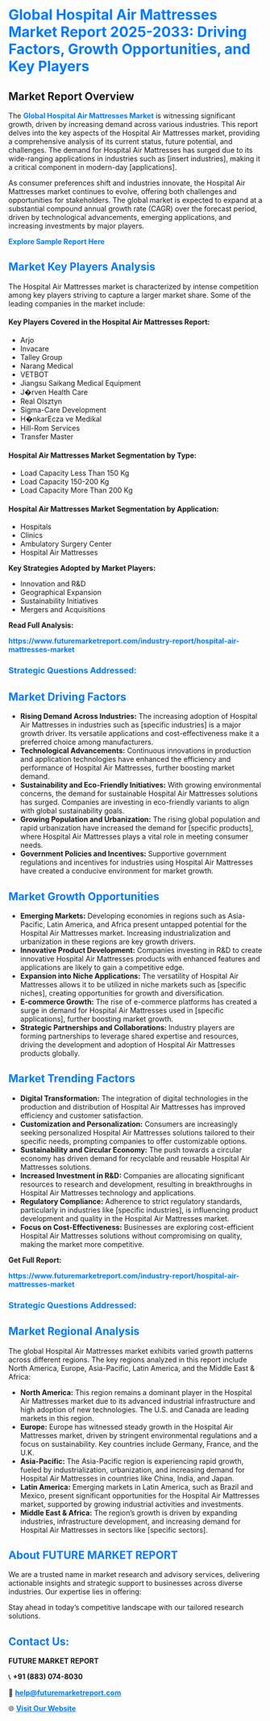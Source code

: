 <h1 style="color: #007BFF;">Global Hospital Air Mattresses Market Report 2025-2033: Driving Factors, Growth Opportunities, and Key Players</h1>

<section id="overview">
<h2>Market Report Overview</h2>
<p>The <a href="https://www.futuremarketreport.com/industry-report/hospital-air-mattresses-market" style="color: #007BFF; text-decoration: none;"><strong>Global Hospital Air Mattresses Market</strong></a> is witnessing significant growth, driven by increasing demand across various industries. This report delves into the key aspects of the Hospital Air Mattresses market, providing a comprehensive analysis of its current status, future potential, and challenges. The demand for Hospital Air Mattresses has surged due to its wide-ranging applications in industries such as [insert industries], making it a critical component in modern-day [applications].</p>
<p>As consumer preferences shift and industries innovate, the Hospital Air Mattresses market continues to evolve, offering both challenges and opportunities for stakeholders. The global market is expected to expand at a substantial compound annual growth rate (CAGR) over the forecast period, driven by technological advancements, emerging applications, and increasing investments by major players.</p>
</section>

<section id="overview">
<p><a href="https://www.futuremarketreport.com/request-sample/reportId=126838" style="color: #007BFF; text-decoration: none;"><strong>Explore Sample Report Here</strong></a></p>
</section>

<section id="key-players">
<h2 style="color: #007BFF;">Market Key Players Analysis</h2>
<p>The Hospital Air Mattresses market is characterized by intense competition among key players striving to capture a larger market share. Some of the leading companies in the market include:</p>
<h4>Key Players Covered in the Hospital Air Mattresses Report:</h4>
<ul><li>Arjo</li><li>Invacare</li><li>Talley Group</li><li>Narang Medical</li><li>VETBOT</li><li>Jiangsu Saikang Medical Equipment</li><li>J�rven Health Care</li><li>Real Olsztyn</li><li>Sigma-Care Development</li><li>H�nkarEcza ve Medikal</li><li>Hill-Rom Services</li><li>Transfer Master</li></ul>
<h4>Hospital Air Mattresses Market Segmentation by Type:</h4>
<ul><li>Load Capacity Less Than 150 Kg</li><li>Load Capacity 150-200 Kg</li><li>Load Capacity More Than 200 Kg</li></ul>

<h4>Hospital Air Mattresses Market Segmentation by Application:</h4>
<ul><li>Hospitals</li><li>Clinics</li><li>Ambulatory Surgery Center</li><li>Hospital Air Mattresses</li></ul>
<p><strong>Key Strategies Adopted by Market Players:</strong></p>
<ul>
<li>Innovation and R&D</li>
<li>Geographical Expansion</li>
<li>Sustainability Initiatives</li>
<li>Mergers and Acquisitions</li>
</ul>
</section>

<section>
<p><strong>Read Full Analysis: </strong></p><a href="https://www.futuremarketreport.com/industry-report/hospital-air-mattresses-market" style="color: #007BFF; text-decoration: none;"><strong>https://www.futuremarketreport.com/industry-report/hospital-air-mattresses-market</strong></a>
<h3 style="color: #007BFF;">Strategic Questions Addressed:</h3>
</section>

<section id="driving-factors">
<h2 style="color: #007BFF;">Market Driving Factors</h2>
<ul>
<li><strong>Rising Demand Across Industries:</strong> The increasing adoption of Hospital Air Mattresses in industries such as [specific industries] is a major growth driver. Its versatile applications and cost-effectiveness make it a preferred choice among manufacturers.</li>
<li><strong>Technological Advancements:</strong> Continuous innovations in production and application technologies have enhanced the efficiency and performance of Hospital Air Mattresses, further boosting market demand.</li>
<li><strong>Sustainability and Eco-Friendly Initiatives:</strong> With growing environmental concerns, the demand for sustainable Hospital Air Mattresses solutions has surged. Companies are investing in eco-friendly variants to align with global sustainability goals.</li>
<li><strong>Growing Population and Urbanization:</strong> The rising global population and rapid urbanization have increased the demand for [specific products], where Hospital Air Mattresses plays a vital role in meeting consumer needs.</li>
<li><strong>Government Policies and Incentives:</strong> Supportive government regulations and incentives for industries using Hospital Air Mattresses have created a conducive environment for market growth.</li>
</ul>
</section>

<section id="growth-opportunities">
<h2 style="color: #007BFF;">Market Growth Opportunities</h2>
<ul>
<li><strong>Emerging Markets:</strong> Developing economies in regions such as Asia-Pacific, Latin America, and Africa present untapped potential for the Hospital Air Mattresses market. Increasing industrialization and urbanization in these regions are key growth drivers.</li>
<li><strong>Innovative Product Development:</strong> Companies investing in R&D to create innovative Hospital Air Mattresses products with enhanced features and applications are likely to gain a competitive edge.</li>
<li><strong>Expansion into Niche Applications:</strong> The versatility of Hospital Air Mattresses allows it to be utilized in niche markets such as [specific niches], creating opportunities for growth and diversification.</li>
<li><strong>E-commerce Growth:</strong> The rise of e-commerce platforms has created a surge in demand for Hospital Air Mattresses used in [specific applications], further boosting market growth.</li>
<li><strong>Strategic Partnerships and Collaborations:</strong> Industry players are forming partnerships to leverage shared expertise and resources, driving the development and adoption of Hospital Air Mattresses products globally.</li>
</ul>
</section>

<section id="trending-factors">
<h2 style="color: #007BFF;">Market Trending Factors</h2>
<ul>
<li><strong>Digital Transformation:</strong> The integration of digital technologies in the production and distribution of Hospital Air Mattresses has improved efficiency and customer satisfaction.</li>
<li><strong>Customization and Personalization:</strong> Consumers are increasingly seeking personalized Hospital Air Mattresses solutions tailored to their specific needs, prompting companies to offer customizable options.</li>
<li><strong>Sustainability and Circular Economy:</strong> The push towards a circular economy has driven demand for recyclable and reusable Hospital Air Mattresses solutions.</li>
<li><strong>Increased Investment in R&D:</strong> Companies are allocating significant resources to research and development, resulting in breakthroughs in Hospital Air Mattresses technology and applications.</li>
<li><strong>Regulatory Compliance:</strong> Adherence to strict regulatory standards, particularly in industries like [specific industries], is influencing product development and quality in the Hospital Air Mattresses market.</li>
<li><strong>Focus on Cost-Effectiveness:</strong> Businesses are exploring cost-efficient Hospital Air Mattresses solutions without compromising on quality, making the market more competitive.</li>
</ul>
</section>

<section>
<p><strong>Get Full Report: </strong></p><a href="https://www.futuremarketreport.com/industry-report/hospital-air-mattresses-market" style="color: #007BFF; text-decoration: none;"><strong>https://www.futuremarketreport.com/industry-report/hospital-air-mattresses-market</strong></a>
<h3 style="color: #007BFF;">Strategic Questions Addressed:</h3>
</section>


<section id="regional-analysis">
<h2 style="color: #007BFF;">Market Regional Analysis</h2>
<p>The global Hospital Air Mattresses market exhibits varied growth patterns across different regions. The key regions analyzed in this report include North America, Europe, Asia-Pacific, Latin America, and the Middle East & Africa:</p>
<ul>
<li><strong>North America:</strong> This region remains a dominant player in the Hospital Air Mattresses market due to its advanced industrial infrastructure and high adoption of new technologies. The U.S. and Canada are leading markets in this region.</li>
<li><strong>Europe:</strong> Europe has witnessed steady growth in the Hospital Air Mattresses market, driven by stringent environmental regulations and a focus on sustainability. Key countries include Germany, France, and the U.K.</li>
<li><strong>Asia-Pacific:</strong> The Asia-Pacific region is experiencing rapid growth, fueled by industrialization, urbanization, and increasing demand for Hospital Air Mattresses in countries like China, India, and Japan.</li>
<li><strong>Latin America:</strong> Emerging markets in Latin America, such as Brazil and Mexico, present significant opportunities for the Hospital Air Mattresses market, supported by growing industrial activities and investments.</li>
<li><strong>Middle East & Africa:</strong> The region’s growth is driven by expanding industries, infrastructure development, and increasing demand for Hospital Air Mattresses in sectors like [specific sectors].</li>
</ul>
</section>

<footer>
<h2 style="color: #007BFF;">About FUTURE MARKET REPORT</h2>
<p>We are a trusted name in market research and advisory services, delivering actionable insights and strategic support to businesses across diverse industries. Our expertise lies in offering:</p>

<p>Stay ahead in today’s competitive landscape with our tailored research solutions.</p>

<h2 style="color: #007BFF;">Contact Us:</h2>
<p><strong>FUTURE MARKET REPORT</strong></p>
<p>📞 <strong>+91 (883) 074-8030</strong></p>
<p>📧 <strong><a href="mailto:help@futuremarketreport.com" style="color: #007BFF;">help@futuremarketreport.com</a></strong></p>
<p>🌐 <strong><a href="https://www.futuremarketreport.com/" style="color: #007BFF;">Visit Our Website</a></strong></p>
</footer>
